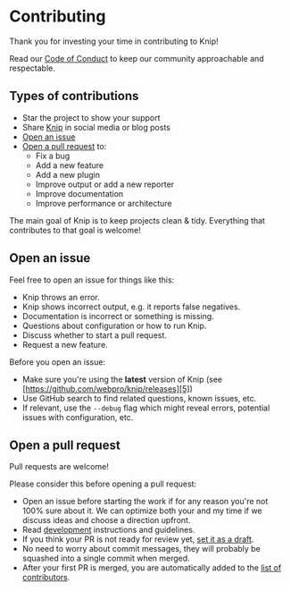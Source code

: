 # Contributing

Thank you for investing your time in contributing to Knip!

Read our [Code of Conduct][1] to keep our community approachable and respectable.

## Types of contributions

- Star the project to show your support
- Share [Knip][2] in social media or blog posts
- [Open an issue][3]
- [Open a pull request][4] to:
  - Fix a bug
  - Add a new feature
  - Add a new plugin
  - Improve output or add a new reporter
  - Improve documentation
  - Improve performance or architecture

The main goal of Knip is to keep projects clean & tidy. Everything that contributes to that goal is welcome!

## Open an issue

Feel free to open an issue for things like this:

- Knip throws an error.
- Knip shows incorrect output, e.g. it reports false negatives.
- Documentation is incorrect or something is missing.
- Questions about configuration or how to run Knip.
- Discuss whether to start a pull request.
- Request a new feature.

Before you open an issue:

- Make sure you're using the **latest** version of Knip (see [https://github.com/webpro/knip/releases][5])
- Use GitHub search to find related questions, known issues, etc.
- If relevant, use the `--debug` flag which might reveal errors, potential issues with configuration, etc.

## Open a pull request

Pull requests are welcome!

Please consider this before opening a pull request:

- Open an issue before starting the work if for any reason you're not 100% sure about it. We can optimize both your and
  my time if we discuss ideas and choose a direction upfront.
- Read [development][6] instructions and guidelines.
- If you think your PR is not ready for review yet, [set it as a draft][7].
- No need to worry about commit messages, they will probably be squashed into a single commit when merged.
- After your first PR is merged, you are automatically added to the [list of contributors][8].

[1]: ./CODE_OF_CONDUCT.md
[2]: https://github.com/webpro/knip
[3]: #open-an-issue
[4]: #open-a-pull-request
[5]: https://github.com/webpro/knip/releases
[6]: ./DEVELOPMENT.md
[7]:
  https://docs.github.com/en/pull-requests/collaborating-with-pull-requests/proposing-changes-to-your-work-with-pull-requests/changing-the-stage-of-a-pull-request
[8]: ../README.md#contributors
